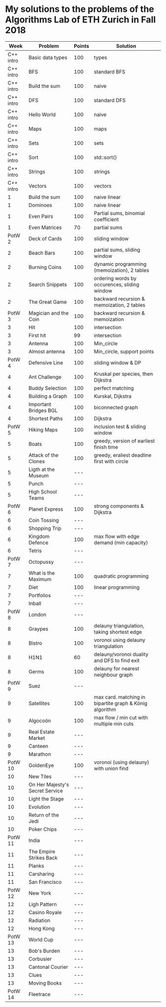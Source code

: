 # My solutions to the problems of the Algorithms Lab of ETH Zurich in Fall 2018

| Week      | Problem                         | Points | Solution                                                |
| --------- | ------------------------------- | ------ | ------------------------------------------------------- |
| C++ intro | Basic data types                | 100    | types                                                   |
| C++ intro | BFS                             | 100    | standard BFS                                            |
| C++ intro | Build the sum                   | 100    | naive                                                   |
| C++ intro | DFS                             | 100    | standard DFS                                            |
| C++ intro | Hello World                     | 100    | naive                                                   |
| C++ intro | Maps                            | 100    | maps                                                    |
| C++ intro | Sets                            | 100    | sets                                                    |
| C++ intro | Sort                            | 100    | std::sort()                                             |
| C++ intro | Strings                         | 100    | strings                                                 |
| C++ intro | Vectors                         | 100    | vectors                                                 |
| 1         | Build the sum                   | 100    | naive linear                                            |
| 1         | Dominoes                        | 100    | naive linear                                            |
| 1         | Even Pairs                      | 100    | Partial sums, binomial coefficient                      |
| 1         | Even Matrices                   | 70     | partial sums                                            |
| PotW 2    | Deck of Cards                   | 100    | sliding window                                          |
| 2         | Beach Bars                      | 100    | partial sums, sliding window                            |
| 2         | Burning Coins                   | 100    | dynamic programming (memoization), 2 tables             |
| 2         | Search Snippets                 | 100    | ordering words by occurences, sliding window            |
| 2         | The Great Game                  | 100    | backward recursion & memoization, 2 tables              |
| PotW 3    | Magician and the Coin           | 100    | backward recursion & memoization                        |
| 3         | Hit                             | 100    | intersection                                            |
| 3         | First hit                       | 99     | intersection                                            |
| 3         | Antenna                         | 100    | Min_circle                                              |
| 3         | Almost antenna                  | 100    | Min_circle, support points                              |
| PotW 4    | Defensive Line                  | 100    | sliding window & DP                                     |
| 4         | Ant Challenge                   | 100    | Kruskal per species, then Dijkstra                      |
| 4         | Buddy Selection                 | 100    | perfect matching                                        |
| 4         | Building a Graph                | 100    | Kurskal, Dijkstra                                       |
| 4         | Important Bridges BGL           | 100    | biconnected graph                                       |
| 4         | Shortest Paths                  | 100    | Dijkstra                                                |
| PotW 5    | Hiking Maps                     | 100    | inclusion test & sliding window                         |
| 5         | Boats                           | 100    | greedy, version of earliest finish time                 |
| 5         | Attack of the Clones            | 100    | greedy, eraliest deadline first with circle             |
| 5         | Ligth at the Museum             | ---    |                                                         |
| 5         | Punch                           | ---    |                                                         |
| 5         | High School Teams               | ---    |                                                         |
| PotW 6    | Planet Express                  | 100    | strong components & Dijkstra                            |
| 6         | Coin Tossing                    | ---    |                                                         |
| 6         | Shopping Trip                   | ---    |                                                         |
| 6         | Kingdom Defence                 | 100    | max flow with edge demand (min capacity)                |
| 6         | Tetris                          | ---    |                                                         |
| PotW 7    | Octopussy                       | ---    |                                                         |
| 7         | What is the Maximum             | 100    | quadratic programming                                   |
| 7         | Diet                            | 100    | linear programming                                      |
| 7         | Portfolios                      | ---    |                                                         |
| 7         | Inball                          | ---    |                                                         |
| PotW 8    | London                          | ---    |                                                         |
| 8         | Graypes                         | 100    | delauny triangulation, taking shortest edge             |
| 8         | Bistro                          | 100    | voronoi using delauny triangulation                     |
| 8         | H1N1                            | 60     | delauny/voronoi duality and DFS to find exit            |
| 8         | Germs                           | 100    | delauny for nearest neighbour graph                     |
| PotW 9    | Suez                            | ---    |                                                         |
| 9         | Satellites                      | 100    | max card. matching in bipartite graph & König algorithm |
| 9         | Algocoön                        | 100    | max flow / min cut with multiple min cuts               |
| 9         | Real Estate Market              | ---    |                                                         |
| 9         | Canteen                         | ---    |                                                         |
| 9         | Marathon                        | ---    |                                                         |
| PotW 10   | GoldenEye                       | 100    | voronoi (using delauny) with union find                 |
| 10        | New Tiles                       | ---    |                                                         |
| 10        | On Her Majesty's Secret Service | ---    |                                                         |
| 10        | Light the Stage                 | ---    |                                                         |
| 10        | Evolution                       | ---    |                                                         |
| 10        | Return of the Jedi              | ---    |                                                         |
| 10        | Poker Chips                     | ---    |                                                         |
| PotW 11   | India                           | ---    |                                                         |
| 11        | The Empire Strikes Back         | ---    |                                                         |
| 11        | Planks                          | ---    |                                                         |
| 11        | Carsharing                      | ---    |                                                         |
| 11        | San Francisco                   | ---    |                                                         |
| PotW 12   | New York                        | ---    |                                                         |
| 12        | Ligh Pattern                    | ---    |                                                         |
| 12        | Casino Royale                   | ---    |                                                         |
| 12        | Radiation                       | ---    |                                                         |
| 12        | Hong Kong                       | ---    |                                                         |
| PotW 13   | World Cup                       | ---    |                                                         |
| 13        | Bob's Burden                    | ---    |                                                         |
| 13        | Corbusier                       | ---    |                                                         |
| 13        | Cantonal Courier                | ---    |                                                         |
| 13        | Clues                           | ---    |                                                         |
| 13        | Moving Books                    | ---    |                                                         |
| PotW 14   | Fleetrace                       | ---    |                                                         |